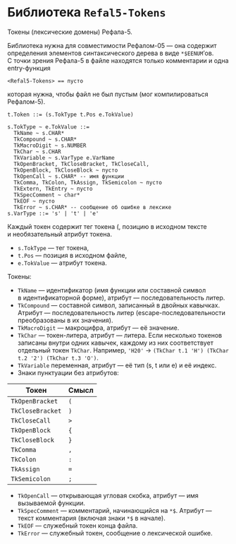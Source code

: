 Библиотека `Refal5-Tokens`
==========================

Токены (лексические домены) Рефала-5.

Библиотека нужна для совместимости Рефалом-05 — она содержит определения
элементов синтаксического дерева в виде `*$EENUM`’ов. С точки зрения Рефала-5
в файле находятся только комментарии и одна entry-функция

    <Refal5-Tokens> == пусто

которая нужна, чтобы файл не был пустым (мог компилироваться Рефалом-5).

    t.Token ::= (s.TokType t.Pos e.TokValue)

    s.TokType ~ e.TokValue ::=
      TkName ~ s.CHAR*
      TkCompound ~ s.CHAR*
      TkMacroDigit ~ s.NUMBER
      TkChar ~ s.CHAR
      TkVariable ~ s.VarType e.VarName
      TkOpenBracket, TkCloseBracket, TkCloseCall,
      TkOpenBlock, TkCloseBlock ~ пусто
      TkOpenCall ~ s.CHAR* -- имя функции
      TkComma, TkColon, TkAssign, TkSemicolon ~ пусто
      TkExtern, TkEntry ~ пусто
      TkSpecComment ~ char*
      TkEOF ~ пусто
      TkError ~ s.CHAR* -- сообщение об ошибке в лексике
    s.VarType ::= 's' | 't' | 'e'

Каждый токен содержит тег токена (, позицию в исходном тексте и необязательный
атрибут токена.

* `s.TokType` — тег токена,
* `t.Pos` — позиция в исходном файле,
* `e.TokValue` — атрибут токена.

Токены:

* `TkName` — идентификатор (имя функции или составной символ в идентификаторной
  форме), атрибут — последовательность литер.
* `TkCompound` — составной символ, записанный в двойных кавычках. Атрибут —
  последовательность литер (escape-последовательности преобразованы в их
  значения).
* `TkMacroDigit` — макроцифра, атрибут — её значение.
* `TkChar` — токен-литера, атрибут — литера. Если несколько токенов записаны
  внутри одних кавычек, каждому из них соответствует отдельный токен `TkChar`.
  Например, `'H20'` → `(TkChar t.1 'H') (TkChar t.2 '2') (TkChar t.3 'O')`.
* `TkVariable` переменная, атрибут — её тип (s, t или e) и её индекс.
* Знаки пунктуации без атрибутов:

Токен            | Смысл
-----------------|-------
`TkOpenBracket`  | `(`
`TkCloseBracket` | `)`
`TkCloseCall`    | `>`
`TkOpenBlock`    | `{`
`TkCloseBlock`   | `}`
`TkComma`        | `,`
`TkColon`        | `:`
`TkAssign`       | `=`
`TkSemicolon`    | `;`

* `TkOpenCall` — открывающая угловая скобка, атрибут — имя вызываемой функции.
* `TkSpecComment` — комментарий, начинающийся на `*$`. Атрибут — текст
  комментария (включая знаки `*$` в начале).
* `TkEOF` — служебный токен конца файла.
* `TkError` — служебный токен, сообщение о лексической ошибке.
